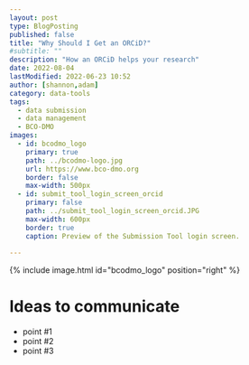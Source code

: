 ```yaml
---
layout: post
type: BlogPosting
published: false
title: "Why Should I Get an ORCiD?"
#subtitle: ""
description: "How an ORCiD helps your research"
date: 2022-08-04
lastModified: 2022-06-23 10:52
author: [shannon,adam]
category: data-tools
tags: 
  - data submission
  - data management
  - BCO-DMO
images:
  - id: bcodmo_logo
    primary: true
    path: ../bcodmo-logo.jpg
    url: https://www.bco-dmo.org
    border: false
    max-width: 500px
  - id: submit_tool_login_screen_orcid
    primary: false
    path: ../submit_tool_login_screen_orcid.JPG
    max-width: 600px
    border: true
    caption: Preview of the Submission Tool login screen.
 
---
```

{% include image.html id="bcodmo_logo" position="right" %}

# Ideas to communicate

* point #1
* point #2
* point #3

